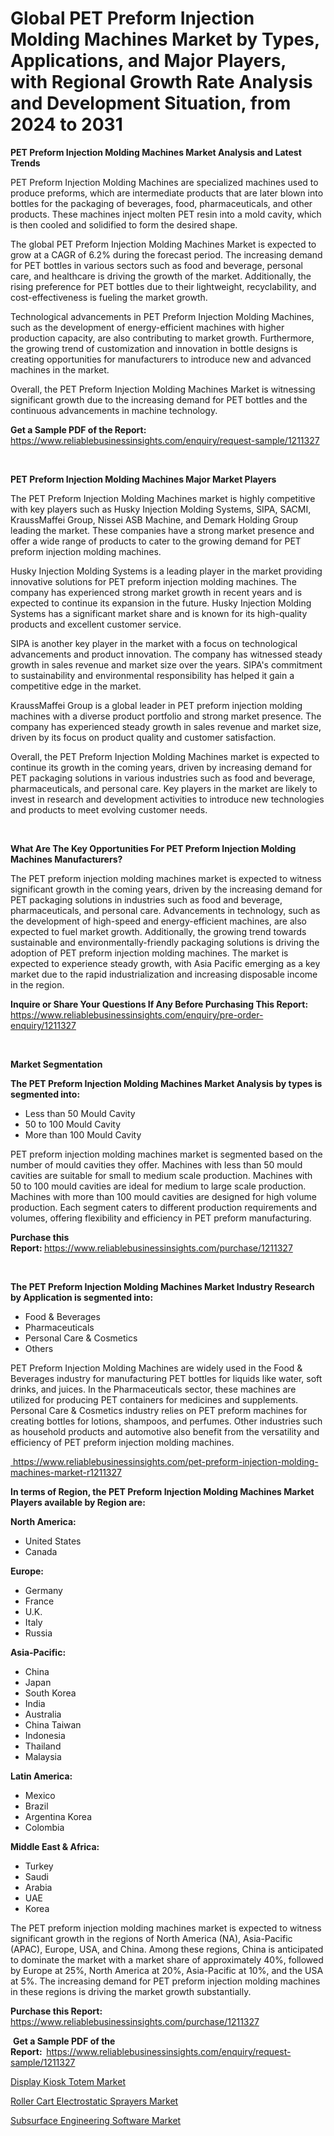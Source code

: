 <p><h1>Global PET Preform Injection Molding Machines Market by Types, Applications, and Major Players, with Regional Growth Rate Analysis and Development Situation, from 2024 to 2031</h1></p><p><strong>PET Preform Injection Molding Machines Market Analysis and Latest Trends</strong></p>
<p><p>PET Preform Injection Molding Machines are specialized machines used to produce preforms, which are intermediate products that are later blown into bottles for the packaging of beverages, food, pharmaceuticals, and other products. These machines inject molten PET resin into a mold cavity, which is then cooled and solidified to form the desired shape.</p><p>The global PET Preform Injection Molding Machines Market is expected to grow at a CAGR of 6.2% during the forecast period. The increasing demand for PET bottles in various sectors such as food and beverage, personal care, and healthcare is driving the growth of the market. Additionally, the rising preference for PET bottles due to their lightweight, recyclability, and cost-effectiveness is fueling the market growth.</p><p>Technological advancements in PET Preform Injection Molding Machines, such as the development of energy-efficient machines with higher production capacity, are also contributing to market growth. Furthermore, the growing trend of customization and innovation in bottle designs is creating opportunities for manufacturers to introduce new and advanced machines in the market.</p><p>Overall, the PET Preform Injection Molding Machines Market is witnessing significant growth due to the increasing demand for PET bottles and the continuous advancements in machine technology.</p></p>
<p><strong>Get a Sample PDF of the Report:&nbsp;</strong> <a href="https://www.reliablebusinessinsights.com/enquiry/request-sample/1211327">https://www.reliablebusinessinsights.com/enquiry/request-sample/1211327</a></p>
<p>&nbsp;</p>
<p><strong>PET Preform Injection Molding Machines Major Market Players</strong></p>
<p><p>The PET Preform Injection Molding Machines market is highly competitive with key players such as Husky Injection Molding Systems, SIPA, SACMI, KraussMaffei Group, Nissei ASB Machine, and Demark Holding Group leading the market. These companies have a strong market presence and offer a wide range of products to cater to the growing demand for PET preform injection molding machines.</p><p>Husky Injection Molding Systems is a leading player in the market providing innovative solutions for PET preform injection molding machines. The company has experienced strong market growth in recent years and is expected to continue its expansion in the future. Husky Injection Molding Systems has a significant market share and is known for its high-quality products and excellent customer service.</p><p>SIPA is another key player in the market with a focus on technological advancements and product innovation. The company has witnessed steady growth in sales revenue and market size over the years. SIPA's commitment to sustainability and environmental responsibility has helped it gain a competitive edge in the market.</p><p>KraussMaffei Group is a global leader in PET preform injection molding machines with a diverse product portfolio and strong market presence. The company has experienced steady growth in sales revenue and market size, driven by its focus on product quality and customer satisfaction.</p><p>Overall, the PET Preform Injection Molding Machines market is expected to continue its growth in the coming years, driven by increasing demand for PET packaging solutions in various industries such as food and beverage, pharmaceuticals, and personal care. Key players in the market are likely to invest in research and development activities to introduce new technologies and products to meet evolving customer needs.</p></p>
<p>&nbsp;</p>
<p><strong>What Are The Key Opportunities For PET Preform Injection Molding Machines Manufacturers?</strong></p>
<p><p>The PET preform injection molding machines market is expected to witness significant growth in the coming years, driven by the increasing demand for PET packaging solutions in industries such as food and beverage, pharmaceuticals, and personal care. Advancements in technology, such as the development of high-speed and energy-efficient machines, are also expected to fuel market growth. Additionally, the growing trend towards sustainable and environmentally-friendly packaging solutions is driving the adoption of PET preform injection molding machines. The market is expected to experience steady growth, with Asia Pacific emerging as a key market due to the rapid industrialization and increasing disposable income in the region.</p></p>
<p><strong>Inquire or Share Your Questions If Any Before Purchasing This Report:</strong> <a href="https://www.reliablebusinessinsights.com/enquiry/pre-order-enquiry/1211327">https://www.reliablebusinessinsights.com/enquiry/pre-order-enquiry/1211327</a></p>
<p>&nbsp;</p>
<p><strong>Market Segmentation</strong></p>
<p><strong>The PET Preform Injection Molding Machines Market Analysis by types is segmented into:</strong></p>
<p><ul><li>Less than 50 Mould Cavity</li><li>50 to 100 Mould Cavity</li><li>More than 100 Mould Cavity</li></ul></p>
<p><p>PET preform injection molding machines market is segmented based on the number of mould cavities they offer. Machines with less than 50 mould cavities are suitable for small to medium scale production. Machines with 50 to 100 mould cavities are ideal for medium to large scale production. Machines with more than 100 mould cavities are designed for high volume production. Each segment caters to different production requirements and volumes, offering flexibility and efficiency in PET preform manufacturing.</p></p>
<p><strong>Purchase this Report:&nbsp;</strong><a href="https://www.reliablebusinessinsights.com/purchase/1211327">https://www.reliablebusinessinsights.com/purchase/1211327</a></p>
<p>&nbsp;</p>
<p><strong>The PET Preform Injection Molding Machines Market Industry Research by Application is segmented into:</strong></p>
<p><ul><li>Food & Beverages</li><li>Pharmaceuticals</li><li>Personal Care & Cosmetics</li><li>Others</li></ul></p>
<p><p>PET Preform Injection Molding Machines are widely used in the Food & Beverages industry for manufacturing PET bottles for liquids like water, soft drinks, and juices. In the Pharmaceuticals sector, these machines are utilized for producing PET containers for medicines and supplements. Personal Care & Cosmetics industry relies on PET preform machines for creating bottles for lotions, shampoos, and perfumes. Other industries such as household products and automotive also benefit from the versatility and efficiency of PET preform injection molding machines.</p></p>
<p><a href="https://www.reliablebusinessinsights.com/pet-preform-injection-molding-machines-market-r1211327">&nbsp;https://www.reliablebusinessinsights.com/pet-preform-injection-molding-machines-market-r1211327</a></p>
<p><strong>In terms of Region, the PET Preform Injection Molding Machines Market Players available by Region are:</strong></p>
<p>
    <p> <strong> North America: </strong>
        <ul>
            <li>United States</li>
            <li>Canada</li>
        </ul>
        </p> 
    <p> <strong> Europe: </strong>
        <ul>
            <li>Germany</li>
            <li>France</li>
            <li>U.K.</li>
            <li>Italy</li>
            <li>Russia</li>
        </ul>
        </p> 
    <p> <strong> Asia-Pacific: </strong>
        <ul>
            <li>China</li>
            <li>Japan</li>
            <li>South Korea</li>
            <li>India</li>
            <li>Australia</li>
            <li>China Taiwan</li>
            <li>Indonesia</li>
            <li>Thailand</li>
            <li>Malaysia</li>
        </ul>
        </p> 
    <p> <strong> Latin America: </strong>
        <ul>
            <li>Mexico</li>
            <li>Brazil</li>
            <li>Argentina Korea</li>
            <li>Colombia</li>
        </ul>
        </p> 
    <p> <strong> Middle East & Africa: </strong>
        <ul>
            <li>Turkey</li>
            <li>Saudi</li>
            <li>Arabia</li>
            <li>UAE</li>
            <li>Korea</li>
        </ul>
    </p>
    </p>
<p><p>The PET preform injection molding machines market is expected to witness significant growth in the regions of North America (NA), Asia-Pacific (APAC), Europe, USA, and China. Among these regions, China is anticipated to dominate the market with a market share of approximately 40%, followed by Europe at 25%, North America at 20%, Asia-Pacific at 10%, and the USA at 5%. The increasing demand for PET preform injection molding machines in these regions is driving the market growth substantially.</p></p>
<p><strong>Purchase this Report: </strong><a href="https://www.reliablebusinessinsights.com/purchase/1211327">https://www.reliablebusinessinsights.com/purchase/1211327</a></p>
<p>&nbsp;<strong>Get a Sample PDF of the Report:&nbsp;&nbsp;</strong><a href="https://www.reliablebusinessinsights.com/enquiry/request-sample/1211327">https://www.reliablebusinessinsights.com/enquiry/request-sample/1211327</a></p>
<p><strong></strong></p>
<p><p><a href="https://medium.com/@mdmasty/global-display-kiosk-totem-market-by-product-type-by-application-by-region-and-companies-0ec43f6b59a5">Display Kiosk Totem Market</a></p><p><a href="https://medium.com/@natoshajacobsk69/market-forecast-global-roller-cart-electrostatic-sprayers-trends-and-impact-analysis-2024-2031-686d58ccc7bf">Roller Cart Electrostatic Sprayers Market</a></p><p><a href="https://medium.com/@valeriecruz61/exploring-subsurface-engineering-software-market-dynamics-global-trends-and-future-growth-e3b66fa990b9">Subsurface Engineering Software Market</a></p></p>